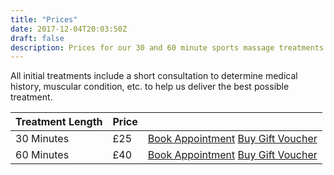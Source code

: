 ```yaml
---
title: "Prices"
date: 2017-12-04T20:03:50Z
draft: false
description: Prices for our 30 and 60 minute sports massage treatments.
---
```


<div class="alert alert-info" role="alert">
  All initial treatments include a short consultation to determine medical history, muscular condition, etc.
   to help us deliver the best possible treatment.
</div>

<table class="table">
  <thead>
    <tr>
      <th scope="col">Treatment Length</th>
      <th scope="col">Price</th>
      <th scope="col"></th>
    </tr>
  </thead>
  <tbody>
    <tr>
      <td>30 Minutes</td>
      <td>£25</td>
      <td><a class="btn btn-sm btn-success" href="https://app.acuityscheduling.com/schedule.php?owner=14767332&appointmentType=4960152" role="button">Book Appointment</a> <a class="btn btn-sm btn-success" href="/gift-vouchers/" role="button">Buy Gift Voucher</a></td>
    </tr>
    <tr>
      <td>60 Minutes</td>
      <td>£40</td>
      <td><a class="btn btn-sm btn-success" href="https://app.acuityscheduling.com/schedule.php?owner=14767332&appointmentType=4960214" role="button">Book Appointment</a> <a class="btn btn-sm btn-success" href="/gift-vouchers/" role="button">Buy Gift Voucher</a></td>
    </tr>
  </tbody>
</table>
